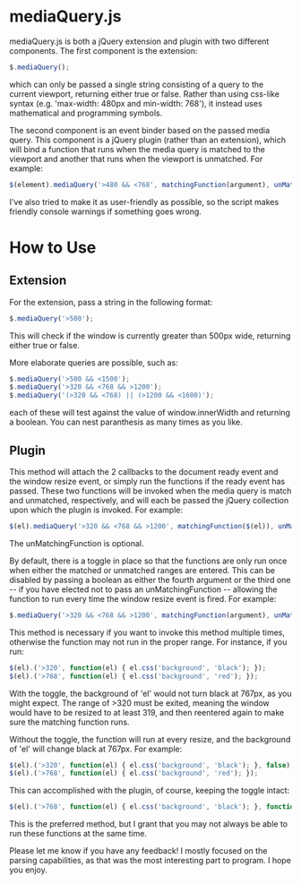 # mediaQuery.js
mediaQuery.js is both a jQuery extension and plugin with two different components. The first component is the extension:

```javascript
$.mediaQuery();
```

which can only be passed a single string consisting of a query to the current viewport, returning either true or false. Rather than using css-like syntax (e.g. 'max-width: 480px and min-width: 768'), it instead uses mathematical and programming symbols.

The second component is an event binder based on the passed media query. This component is a jQuery plugin (rather than an extension), which will bind a function that runs when the media query is matched to the viewport and another that runs when the viewport is unmatched. For example:

```javascript
$(element).mediaQuery('>480 && <768', matchingFunction(argument), unMatchingFunction(argument));
```

I've also tried to make it as user-friendly as possible, so the script makes friendly console warnings if something goes wrong.

# How to Use
## Extension
For the extension, pass a string in the following format: 

```javascript
$.mediaQuery('>500');
```

This will check if the window is currently greater than 500px wide, returning either true or false.

More elaborate queries are possible, such as:

```javascript
$.mediaQuery('>500 && <1500');
$.mediaQuery('>320 && <768 && >1200');
$.mediaQuery('(>320 && <768) || (>1200 && <1600)');
```

each of these will test against the value of window.innerWidth and returning a boolean. You can nest paranthesis as many times as you like.

## Plugin

This method will attach the 2 callbacks to the document ready event and the window resize event, or simply run the functions if the ready event has passed. These two functions will be invoked when the media query is match and unmatched, respectively, and will each be passed the jQuery collection upon which the plugin is invoked. For example:

```javascript
$(el).mediaQuery('>320 && <768 && >1200', matchingFunction($(el)), unMatchingFunction($(el));
```

The unMatchingFunction is optional.

By default, there is a toggle in place so that the functions are only run once when either the matched or unmatched ranges are entered. This can be disabled by passing a boolean as either the fourth argument or the third one -- if you have elected not to pass an unMatchingFunction -- allowing the function to run every time the window resize event is fired. For example:

```javascript
$.mediaQuery('>320 && <768 && >1200', matchingFunction(argument), unMatchingFunction(argument), true);
```

This method is necessary if you want to invoke this method multiple times, otherwise the function may not run in the proper range. For instance, if you run:

```javascript
$(el).('>320', function(el) { el.css('background', 'black'); });
$(el).('>768', function(el) { el.css('background', 'red'); });
```

With the toggle, the background of 'el' would not turn black at 767px, as you might expect. The range of >320 must be exited, meaning the window would have to be resized to at least 319, and then reentered again to make sure the matching function runs.

Without the toggle, the function will run at every resize, and the background of 'el' will change black at 767px. For example:

```javascript
$(el).('>320', function(el) { el.css('background', 'black'); }, false);
$(el).('>768', function(el) { el.css('background', 'red'); });
```

This can accomplished with the plugin, of course, keeping the toggle intact:

```javascript
$(el).('>768', function(el) { el.css('background', 'black'); }, function(el) { el.css('background', 'red'); });
```

This is the preferred method, but I grant that you may not always be able to run these functions at the same time.

Please let me know if you have any feedback! I mostly focused on the parsing capabilities, as that was the most interesting part to program. I hope you enjoy.


